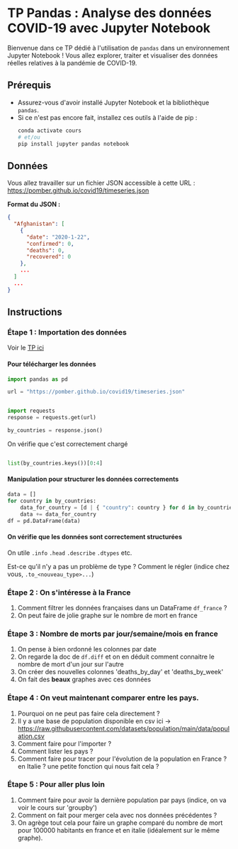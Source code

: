 # TP Pandas : Analyse des données COVID-19 avec Jupyter Notebook

Bienvenue dans ce TP dédié à l'utilisation de `pandas` dans un environnement Jupyter Notebook ! Vous allez explorer, traiter et visualiser des données réelles relatives à la pandémie de COVID-19.

## Prérequis

- Assurez-vous d'avoir installé Jupyter Notebook et la bibliothèque `pandas`.
- Si ce n'est pas encore fait, installez ces outils à l'aide de pip :
  ```bash
  conda activate cours
  # et/ou
  pip install jupyter pandas notebook
  ```

## Données

Vous allez travailler sur un fichier JSON accessible à cette URL : https://pomber.github.io/covid19/timeseries.json

**Format du JSON :**
```json
{
  "Afghanistan": [
    {
      "date": "2020-1-22",
      "confirmed": 0,
      "deaths": 0,
      "recovered": 0
    },
    ...
  ]
  ...
}
```

## Instructions

### Étape 1 : Importation des données

Voir le [TP ici](https://ue12-p23-numerique.readthedocs.io/en/latest/2-12-pandas-TP-covid-nb.html)


#### Pour télécharger les données

```python
import pandas as pd

url = "https://pomber.github.io/covid19/timeseries.json"


import requests
response = requests.get(url)

by_countries = response.json()
```

On vérifie que c'est correctement chargé

```python

list(by_countries.keys())[0:4]
```

#### Manipulation pour structurer les données correctements

```python
data = []
for country in by_countries:
    data_for_country = [d | { "country": country } for d in by_countries[country]]
    data += data_for_country
df = pd.DataFrame(data)
```

#### On vérifie que les données sont correctement structurées

On utile `.info` `.head` `.describe` `.dtypes` etc.

Est-ce qu'il n'y a pas un problème de type ? Comment le régler (indice chez vous, `.to_<nouveau_type>...`)

### Étape 2 : On s'intéresse à la France

1. Comment filtrer les données françaises dans un DataFrame `df_france` ?
2. On peut faire de jolie graphe sur le nombre de mort en france

### Étape 3 : Nombre de morts par jour/semaine/mois en france

1. On pense à bien ordonné les colonnes par date
2. On regarde la doc de `df.diff` et on en déduit comment connaitre le nombre de mort d'un jour sur l'autre
3. On créer des nouvelles colonnes 'deaths_by_day' et 'deaths_by_week'
4. On fait des **beaux** graphes avec ces données

### Étape 4 : On veut maintenant comparer entre les pays.

1. Pourquoi on ne peut pas faire cela directement ?
2. Il y a une base de population disponible en csv ici -> https://raw.githubusercontent.com/datasets/population/main/data/population.csv
3. Comment faire pour l'importer ?
4. Comment lister les pays ?
5. Comment faire pour tracer pour l'évolution de la population en France ? en Italie ? une petite fonction qui nous fait cela ?

### Étape 5 : Pour aller plus loin
1. Comment faire pour avoir la dernière population par pays (indice, on va voir le cours sur 'groupby')
2. Comment on fait pour merger cela avec nos données précédentes ?
3. On agrège tout cela pour faire un graphe comparé du nombre de mort pour 100000 habitants en france et en italie (idéalement sur le même graphe).
